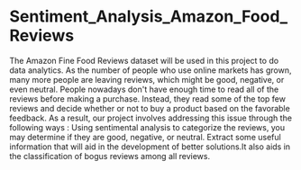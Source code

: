 # Sentiment_Analysis_Amazon_Food_Reviews
The Amazon Fine Food Reviews dataset will be used in this project to do data analytics. As the number of people who use online markets has grown, many more people are leaving reviews, which might be good, negative, or even neutral. People nowadays don't have enough time to read all of the reviews before making a purchase. Instead, they read some of the top few reviews and decide whether or not to buy a product based on the favorable feedback. As a result, our project involves addressing this issue through the following ways : Using sentimental analysis to categorize the reviews, you may determine if they are good, negative, or neutral. Extract some useful information that will aid in the development of better solutions.It also aids in the classification of bogus reviews among all reviews.
